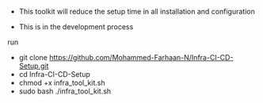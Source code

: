 * This toolkit will reduce the setup time in all installation and configuration 

* This is in the development process

run 

* git clone https://github.com/Mohammed-Farhaan-N/Infra-CI-CD-Setup.git
* cd Infra-CI-CD-Setup
* chmod +x infra_tool_kit.sh
* sudo bash ./infra_tool_kit.sh
